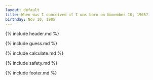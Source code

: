 ```yaml
---
layout: default
title: When was I conceived if I was born on November 10, 1905?
birthday: Nov 10, 1905
---
```


{% include header.md %}

{% include guess.md %}

{% include calculate.md %}

{% include safety.md %}

{% include footer.md %}



